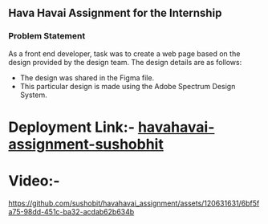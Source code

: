 ## Hava Havai Assignment for the Internship

### Problem Statement
As a front end developer, task was to create a web page based on the design provided by the design team. The design details are as follows:

- The design was shared in the Figma file.
- This particular design is made using the Adobe Spectrum Design System.

# Deployment Link:- [havahavai-assignment-sushobhit](https://havahavai-assignment-sushobhit.vercel.app/)

# Video:- 



https://github.com/sushobit/havahavai_assignment/assets/120631631/6bf5fa75-98dd-451c-ba32-acdab62b634b

